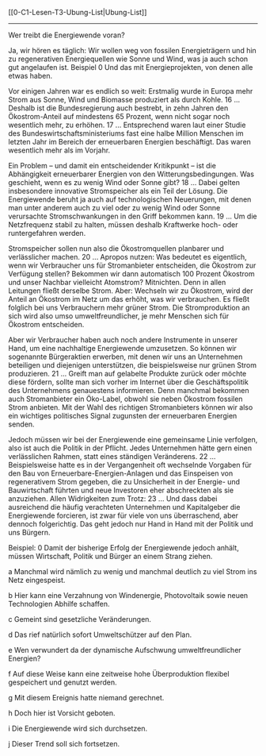 [[0-C1-Lesen-T3-Ubung-List|Ubung-List]]

---

Wer treibt die Energiewende voran?

Ja, wir hören es täglich: Wir wollen weg von fossilen Energieträgern und hin zu regenerativen Energiequellen wie Sonne und Wind, was ja auch schon gut angelaufen ist. Beispiel 0 Und das mit Energieprojekten, von denen alle etwas haben.

Vor einigen Jahren war es endlich so weit: Erstmalig wurde in Europa mehr Strom aus Sonne, Wind und Biomasse produziert als durch Kohle. 16 ... Deshalb ist die Bundesregierung auch bestrebt, in zehn Jahren den Ökostrom-Anteil auf mindestens 65 Prozent, wenn nicht sogar noch wesentlich mehr, zu erhöhen. 17 ... Entsprechend waren laut einer Studie des Bundeswirtschaftsministeriums fast eine halbe Million Menschen im letzten Jahr im Bereich der erneuerbaren Energien beschäftigt. Das waren wesentlich mehr als im Vorjahr.

Ein Problem – und damit ein entscheidender Kritikpunkt – ist die Abhängigkeit erneuerbarer Energien von den Witterungsbedingungen. Was geschieht, wenn es zu wenig Wind oder Sonne gibt? 18 ... Dabei gelten insbesondere innovative Stromspeicher als ein Teil der Lösung. Die Energiewende beruht ja auch auf technologischen Neuerungen, mit denen man unter anderem auch zu viel oder zu wenig Wind oder Sonne verursachte Stromschwankungen in den Griff bekommen kann. 19 ... Um die Netzfrequenz stabil zu halten, müssen deshalb Kraftwerke hoch- oder runtergefahren werden.

Stromspeicher sollen nun also die Ökostromquellen planbarer und verlässlicher machen. 20 ... Apropos nutzen: Was bedeutet es eigentlich, wenn wir Verbraucher uns für Stromanbieter entscheiden, die Ökostrom zur Verfügung stellen? Bekommen wir dann automatisch 100 Prozent Ökostrom und unser Nachbar vielleicht Atomstrom? Mitnichten. Denn in allen Leitungen fließt derselbe Strom. Aber: Wechseln wir zu Ökostrom, wird der Anteil an Ökostrom im Netz um das erhöht, was wir verbrauchen. Es fließt folglich bei uns Verbrauchern mehr grüner Strom. Die Stromproduktion an sich wird also umso umweltfreundlicher, je mehr Menschen sich für Ökostrom entscheiden.

Aber wir Verbraucher haben auch noch andere Instrumente in unserer Hand, um eine nachhaltige Energiewende umzusetzen. So können wir sogenannte Bürgeraktien erwerben, mit denen wir uns an Unternehmen beteiligen und diejenigen unterstützen, die beispielsweise nur grünen Strom produzieren. 21 ... Greift man auf gelabelte Produkte zurück oder möchte diese fördern, sollte man sich vorher im Internet über die Geschäftspolitik des Unternehmens genauestens informieren. Denn manchmal bekommen auch Stromanbieter ein Öko-Label, obwohl sie neben Ökostrom fossilen Strom anbieten. Mit der Wahl des richtigen Stromanbieters können wir also ein wichtiges politisches Signal zugunsten der erneuerbaren Energien senden.

Jedoch müssen wir bei der Energiewende eine gemeinsame Linie verfolgen, also ist auch die Politik in der Pflicht. Jedes Unternehmen hätte gern einen verlässlichen Rahmen, statt eines ständigen Veränderens. 22 ... Beispielsweise hatte es in der Vergangenheit oft wechselnde Vorgaben für den Bau von Erneuerbare-Energien-Anlagen und das Einspeisen von regenerativem Strom gegeben, die zu Unsicherheit in der Energie- und Bauwirtschaft führten und neue Investoren eher abschreckten als sie anzuziehen. Allen Widrigkeiten zum Trotz: 23 ... Und dass dabei ausreichend die häufig verachteten Unternehmen und Kapitalgeber die Energiewende forcieren, ist zwar für viele von uns überraschend, aber dennoch folgerichtig. Das geht jedoch nur Hand in Hand mit der Politik und uns Bürgern.

Beispiel:
0 Damit der bisherige Erfolg der Energiewende jedoch anhält, müssen Wirtschaft, Politik und Bürger an einem Strang ziehen.

a Manchmal wird nämlich zu wenig und manchmal deutlich zu viel Strom ins Netz eingespeist.

b Hier kann eine Verzahnung von Windenergie, Photovoltaik sowie neuen Technologien Abhilfe schaffen.

c Gemeint sind gesetzliche Veränderungen.

d Das rief natürlich sofort Umweltschützer auf den Plan.

e Wen verwundert da der dynamische Aufschwung umweltfreundlicher Energien?

f Auf diese Weise kann eine zeitweise hohe Überproduktion flexibel gespeichert und genutzt werden.

g Mit diesem Ereignis hatte niemand gerechnet.

h Doch hier ist Vorsicht geboten.

i Die Energiewende wird sich durchsetzen.

j Dieser Trend soll sich fortsetzen.